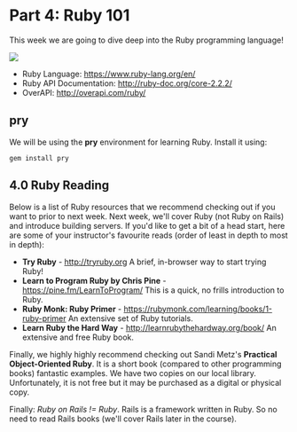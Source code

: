 # Part 4: Ruby 101

This week we are going to dive deep into the Ruby programming language!

<img src='https://www.ruby-lang.org/images/header-ruby-logo@2x.png'>

- Ruby Language: https://www.ruby-lang.org/en/
- Ruby API Documentation: http://ruby-doc.org/core-2.2.2/
- OverAPI: http://overapi.com/ruby/

## pry

We will be using the **pry** environment for learning Ruby. Install it using:

`gem install pry`

## 4.0 Ruby Reading

Below is a list of Ruby resources that we recommend checking out if you want to prior to next week. Next week, we'll cover Ruby (not Ruby on Rails) and introduce building servers. If you'd like to get a bit of a head start, here are some of your instructor's favourite reads (order of least in depth to most in depth):

* **Try Ruby** - http://tryruby.org
A brief, in-browser way to start trying Ruby!
* **Learn to Program Ruby by Chris Pine** - https://pine.fm/LearnToProgram/
This is a quick, no frills introduction to Ruby.
* **Ruby Monk: Ruby Primer** - https://rubymonk.com/learning/books/1-ruby-primer
An extensive set of Ruby tutorials.
* **Learn Ruby the Hard Way** - http://learnrubythehardway.org/book/
An extensive and free Ruby book.

Finally, we highly highly recommend checking out Sandi Metz's **Practical Object-Oriented Ruby**. It is a short book (compared to other programming books) fantastic examples. We have two copies on our local library. Unfortunately, it is not free but it may be purchased as a digital or physical copy.

Finally: *Ruby on Rails != Ruby*. Rails is a framework written in Ruby. So no need to read Rails books (we'll cover Rails later in the course).
